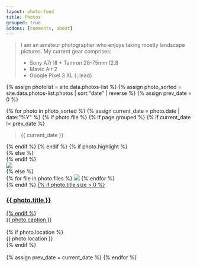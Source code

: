 ```yaml
---
layout: photo-feed
title: Photos
grouped: true
addons: [comments, about]
---
```


> I am an amateur photographer who enjoys taking mostly landscape pictures. My current gear comprises:
> - Sony A7r III + Tamron 28-75mm f2.8
> - Mavic Air 2
> - Google Pixel 3 XL
{:.lead}
<!-- {:.message} -->
    

<div class="photo-feed">
{% assign photolist = site.data.photos-list %}
{% assign photo_sorted = site.data.photos-list.photos | sort:"date" | reverse %}
{% assign prev_date = 0 %}

{% for photo in photo_sorted %}
    {% assign current_date = photo.date | date:"%Y" %}
    {% if photo.file %}
        {% if page.grouped %}
            {% if current_date != prev_date %}
                <blockquote class="photo-group-date-container">
                    <div class="photo-group-date">
                        {{ current_date }}
                    </div>
                </blockquote>
            {% endif %}
        {% endif %}
        {% if photo.highlight %}
            <article class='photo-card' style="flex: 0 1 auto;">
        {% else %}
            <article class='photo-card'>
        {% endif %}
            <div class='photo-icon'><span class='{{ photo.icon }}'></span></div>
            <div class='photo-card-img img'>
                <img data-ignore src='{{ photolist.preview_folder }}{{ photo.file }}' loading='lazy'/>
            </div>
    {% else %}  
        <article class='photo-card multiple multi-{{ photo.files.size }}'>
            <div class='photo-card-img img'>
            {% for file in photo.files %}
                <img data-ignore src='{{ photolist.preview_folder }}{{ file }}' loading='lazy'/>
            {% endfor %}    
            </div>
    {% endif %}
    <a href='{{ photo.url }}' class='no-hover no-print-link photo-card-caption'>
        {% if photo.title.size > 0 %}
            <div class='img-title'> <h3>{{ photo.title }}</h3></div>
        {% endif %}
        <div class='img-descr'> {{ photo.caption }} </div>
    </a>     
    {% if photo.location %}
        <div class="location"> <span class="icon-location2" style="font-size: 0.9rem;"> </span> {{ photo.location }}</div>
    {% endif %}
    </article>  
    {% assign prev_date = current_date %}
{% endfor %}   
</div>
